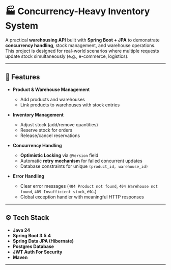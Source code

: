# 🏭 Concurrency-Heavy Inventory System

A practical **warehousing API** built with **Spring Boot + JPA** to demonstrate **concurrency handling**, stock management, and warehouse operations.  
This project is designed for real-world scenarios where multiple requests update stock simultaneously (e.g., e-commerce, logistics).

---

## 📌 Features
- **Product & Warehouse Management**
    - Add products and warehouses
    - Link products to warehouses with stock entries

- **Inventory Management**
    - Adjust stock (add/remove quantities)
    - Reserve stock for orders
    - Release/cancel reservations

- **Concurrency Handling**
    - **Optimistic Locking** via `@Version` field
    - Automatic **retry mechanism** for failed concurrent updates
    - Database constraints for unique `(product_id, warehouse_id)`

- **Error Handling**
    - Clear error messages (`404 Product not found`, `404 Warehouse not found`, `409 Insufficient stock`, etc.)
    - Global exception handler with meaningful HTTP responses

---

## ⚙️ Tech Stack
- **Java 24**
- **Spring Boot 3.5.4**
- **Spring Data JPA (Hibernate)**
- **Postgres Database**
- **JWT Auth For Security**
- **Maven**

---
